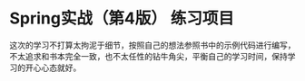 # Spring实战（第4版） 练习项目

这次的学习不打算太拘泥于细节，按照自己的想法参照书中的示例代码进行编写，不太追求和书本完全一致，也不太任性的钻牛角尖，平衡自己的学习时间，保持学习的开心心态就好。